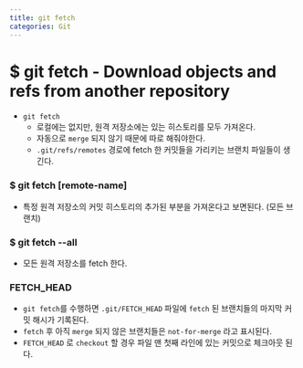 ```yaml
---
title: git fetch
categories: Git
---
```


# $ git fetch - Download objects and refs from another repository
- `git fetch`
    - 로컬에는 없지만, 원격 저장소에는 있는 히스토리를 모두 가져온다.
    - 자동으로 `merge` 되지 않기 때문에 따로 해줘야한다.
    - `.git/refs/remotes` 경로에 fetch 한 커밋들을 가리키는 브랜치 파일들이 생긴다.

### $ git fetch [remote-name]
- 특정 원격 저장소의 커밋 히스토리의 추가된 부분을 가져온다고 보면된다. (모든 브랜치)

### $ git fetch --all 
- 모든 원격 저장소를 fetch 한다.

### FETCH_HEAD
- `git fetch`를 수행하면  `.git/FETCH_HEAD` 파일에 `fetch` 된 브랜치들의 마지막 커밋 해시가 기록된다.
- `fetch` 후 아직 `merge` 되지 않은 브랜치들은 `not-for-merge` 라고 표시된다.
- `FETCH_HEAD` 로 `checkout` 할 경우 파일 맨 첫째 라인에 있는 커밋으로 체크아웃 된다.
